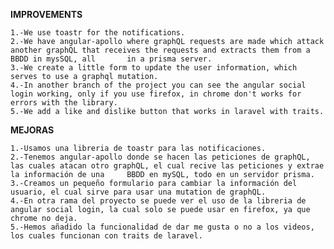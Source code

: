 **IMPROVEMENTS**

    1.-We use toastr for the notifications.
    2.-We have angular-apollo where graphQL requests are made which attack another graphQL that receives the requests and extracts them from a BBDD in mysSQL, all       in a prisma server.
    3.-We create a little form to update the user information, which serves to use a graphql mutation.
    4.-In another branch of the project you can see the angular social login working, only if you use firefox, in chrome don't works for errors with the library.
    5.-We add a like and dislike button that works in laravel with traits.

**MEJORAS**

    1.-Usamos una libreria de toastr para las notificaciones.
    2.-Tenemos angular-apollo donde se hacen las peticiones de graphQL, las cuales atacan otro graphQL, el cual recive las peticiones y extrae la información de una     BBDD en mySQL, todo en un servidor prisma.
    3.-Creamos un pequeño formulario para cambiar la información del usuario, el cual sirve para usar una mutation de graphQL.
    4.-En otra rama del proyecto se puede ver el uso de la libreria de angular social login, la cual solo se puede usar en firefox, ya que chrome no deja.
    5.-Hemos añadido la funcionalidad de dar me gusta o no a los videos, los cuales funcionan con traits de laravel.    
